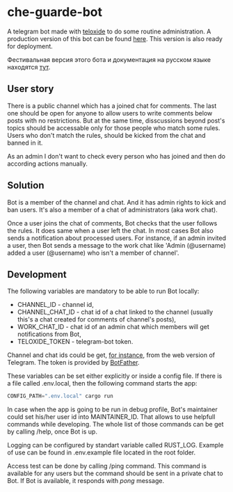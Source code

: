 # che-guarde-bot

A telegram bot made with [teloxide](https://docs.rs/teloxide/latest/teloxide/) to do some routine administration. A production version of this bot can be found [here](https://github.com/Insomnia-IT/che-guarde-bot). This version is also ready for deployment.

Фестивальная версия этого бота и документация на русском языке находятся [тут](https://github.com/Insomnia-IT/che-guarde-bot).

## User story
There is a public channel which has a joined chat for comments. The last one should be open for anyone to allow users to write comments below posts with no restrictions. But at the same time, disscussions beyond post's topics should be accessable only for those people who match some rules. Users who don't match the rules, should be kicked from the chat and banned in it.

As an admin I don't want to check every person who has joined and then do according actions manually.

## Solution
Bot is a member of the channel and chat. And it has admin rights to kick and ban users. It's also a member of a chat of administrators (aka work chat). 

Once a user joins the chat of comments, Bot checks that the user follows the rules. It does same when a user left the chat. In most cases Bot also sends a notification about processed users. For instance, if an admin invited a user, then Bot sends a message to the work chat like 'Admin (@username) added a user (@username) who isn't a member of channel'.

## Development
The following variables are mandatory to be able to run Bot locally:
- CHANNEL_ID - channel id,
- CHANNEL_CHAT_ID - chat id of a chat linked to the channel (usually this's a chat created for comments of channel's posts),
- WORK_CHAT_ID - chat id of an admin chat which members will get notifications from Bot,
- TELOXIDE_TOKEN - telegram-bot token. 

Channel and chat ids could be get, [for instance](https://stackoverflow.com/questions/72640703/telegram-how-to-find-group-chat-id), from the web version of Telegram. The token is provided by [BotFather](https://telegram.me/BotFather).

These variables can be set either explicitly or inside a config file. If there is a file called .env.local, then the following command starts the app:
```rust
CONFIG_PATH=".env.local" cargo run
```
In case when the app is going to be run in debug profile, Bot's maintainer could set his/her user id into MAINTAINER_ID. That allows to use helpfull commands while developing. The whole list of those commands can be get by calling /help, once Bot is up.

Logging can be configured by standart variable called RUST_LOG. Example of use can be found in .env.example file located in the root folder.

Access test can be done by calling /ping command. This command is available for any users but the command should be sent in a private chat to Bot. If Bot is available, it responds with *pong* message.
